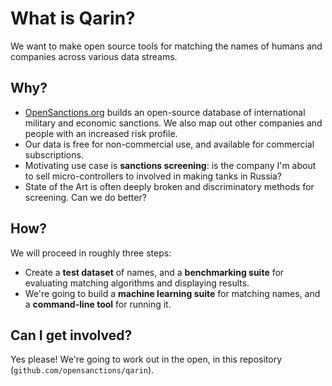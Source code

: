 # What is Qarin?

We want to make open source tools for matching the names of humans and companies across various data streams.

## Why? 

* [OpenSanctions.org](https://opensanctions.org/) builds an open-source database of international military and economic sanctions. We also map out other companies and people with an increased risk profile.
* Our data is free for non-commercial use, and available for commercial subscriptions.
* Motivating use case is **sanctions screening**: is the company I'm about to sell micro-controllers to involved in making tanks in Russia?
* State of the Art is often deeply broken and discriminatory methods for screening. Can we do better?

## How?

We will proceed in roughly three steps:
- Create a **test dataset** of names, and a **benchmarking suite** for evaluating matching algorithms and displaying results.
- We're going to build a **machine learning suite** for matching names, and a **command-line tool** for running it.

## Can I get involved?

Yes please! We're going to work out in the open, in this repository (`github.com/opensanctions/qarin`).

